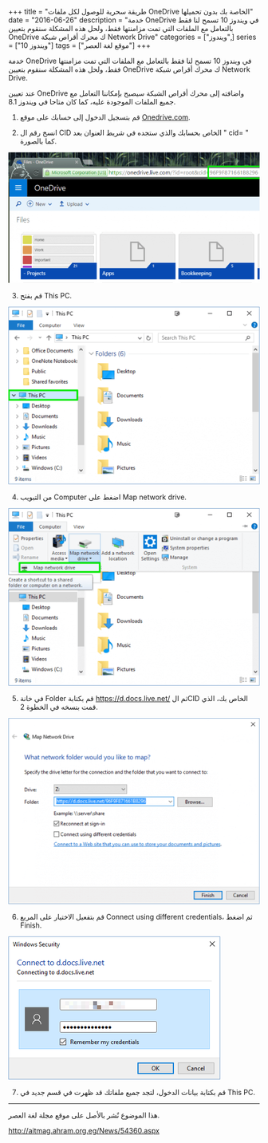 +++
title = "طريقة سحرية للوصول لكل ملفات OneDrive الخاصة بك بدون تحميلها"
date = "2016-06-26"
description = "خدمة OneDrive في ويندوز 10 تسمح لنا فقط بالتعامل مع الملفات التي تمت مزامنتها فقط، ولحل هذه المشكلة سنقوم بتعيين OneDrive ك محرك أقراص شبكة Network Drive"
categories = ["ويندوز",]
series = ["ويندوز 10"]
tags = ["موقع لغة العصر"]
+++

خدمة OneDrive في ويندوز 10 تسمح لنا فقط بالتعامل مع الملفات التي تمت مزامنتها فقط، ولحل هذه المشكلة سنقوم بتعيين OneDrive ك محرك أقراص شبكة Network Drive.

عند تعيين OneDrive واضافته إلى محرك أقراص الشبكة سيصبح بإمكاننا التعامل مع جميع الملفات الموجودة عليه، كما كان متاحا في ويندوز 8.1.
1. قم بتسجيل الدخول إلى حسابك على موقع [Onedrive.com](http://www.onedrive.com/).

2. انسخ رقم ال CID الخاص بحسابك والذي ستجده في شريط العنوان بعد " cid= " كما بالصورة.

![1](images/1.png)

3. قم بفتح This PC.

![2](images/2.png)

4. من التبويب Computer اضغط على Map network drive.

![3](images/3.png)

5. في خانة Folder قم بكتابة <https://d.docs.live.net/> ثم الCID الخاص بك، الذي قمت بنسخه في الخطوة 2.

![4](images/4.png)

6. قم بتفعيل الاختيار على المربع Connect using different credentials، ثم اضغط Finish.

![5](images/5.png)

7. قم بكتابة بيانات الدخول، لتجد جميع ملفاتك قد ظهرت في قسم جديد في This PC.


---
هذا الموضوع نٌشر باﻷصل على موقع مجلة لغة العصر.

http://aitmag.ahram.org.eg/News/54360.aspx